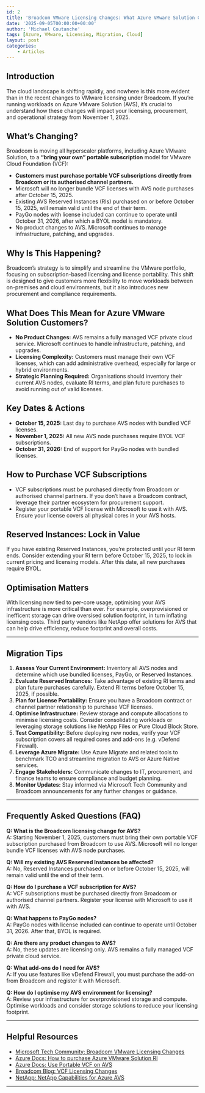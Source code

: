 ```yaml
---
id: 2
title: 'Broadcom VMware Licensing Changes: What Azure VMware Solution Customers Need to Know'
date: '2025-09-05T00:00:00+00:00'
author: 'Michael Coutanche'
tags: [Azure, VMware, Licensing, Migration, Cloud]
layout: post
categories:
    - Articles
---
```


## Introduction

The cloud landscape is shifting rapidly, and nowhere is this more evident than in the recent changes to VMware licensing under Broadcom. If you’re running workloads on Azure VMware Solution (AVS), it’s crucial to understand how these changes will impact your licensing, procurement, and operational strategy from November 1, 2025.

## What’s Changing?

Broadcom is moving all hyperscaler platforms, including Azure VMware Solution, to a **“bring your own” portable subscription** model for VMware Cloud Foundation (VCF):

- **Customers must purchase portable VCF subscriptions directly from Broadcom or its authorised channel partners.**
- Microsoft will no longer bundle VCF licenses with AVS node purchases after October 15, 2025.
- Existing AVS Reserved Instances (RIs) purchased on or before October 15, 2025, will remain valid until the end of their term.
- PayGo nodes with license included can continue to operate until October 31, 2026, after which a BYOL model is mandatory.
- No product changes to AVS. Microsoft continues to manage infrastructure, patching, and upgrades.

## Why Is This Happening?

Broadcom’s strategy is to simplify and streamline the VMware portfolio, focusing on subscription-based licensing and license portability. This shift is designed to give customers more flexibility to move workloads between on-premises and cloud environments, but it also introduces new procurement and compliance requirements.

## What Does This Mean for Azure VMware Solution Customers?

- **No Product Changes:** AVS remains a fully managed VCF private cloud service. Microsoft continues to handle infrastructure, patching, and upgrades.
- **Licensing Complexity:** Customers must manage their own VCF licenses, which can add administrative overhead, especially for large or hybrid environments.
- **Strategic Planning Required:** Organisations should inventory their current AVS nodes, evaluate RI terms, and plan future purchases to avoid running out of valid licenses.

## Key Dates & Actions

- **October 15, 2025:** Last day to purchase AVS nodes with bundled VCF licenses.
- **November 1, 2025:** All new AVS node purchases require BYOL VCF subscriptions.
- **October 31, 2026:** End of support for PayGo nodes with bundled licenses.

## How to Purchase VCF Subscriptions

- VCF subscriptions must be purchased directly from Broadcom or authorised channel partners. If you don’t have a Broadcom contract, leverage their partner ecosystem for procurement support.
- Register your portable VCF license with Microsoft to use it with AVS. Ensure your license covers all physical cores in your AVS hosts.

## Reserved Instances: Lock in Value

If you have existing Reserved Instances, you’re protected until your RI term ends. Consider extending your RI term before October 15, 2025, to lock in current pricing and licensing models. After this date, all new purchases require BYOL.

## Optimisation Matters

With licensing now tied to per-core usage, optimising your AVS infrastructure is more critical than ever. For example, overprovisioned or inefficent storage can drive oversised solution footprint, in turn inflating licensing costs. Third party vendors like NetApp offer solutions for AVS that can help drive efficiency, reduce footprint and overall costs.

---

## Migration Tips

1. **Assess Your Current Environment:** Inventory all AVS nodes and determine which use bundled licenses, PayGo, or Reserved Instances.
2. **Evaluate Reserved Instances:** Take advantage of existing RI terms and plan future purchases carefully. Extend RI terms before October 15, 2025, if possible.
3. **Plan for License Portability:** Ensure you have a Broadcom contract or channel partner relationship to purchase VCF licenses.
4. **Optimise Infrastructure:** Review storage and compute allocations to minimise licensing costs. Consider consolidating workloads or leveraging storage solutions like NetApp Files or Pure Cloud Block Store.
5. **Test Compatibility:** Before deploying new nodes, verify your VCF subscription covers all required cores and add-ons (e.g. vDefend Firewall).
6. **Leverage Azure Migrate:** Use Azure Migrate and related tools to benchmark TCO and streamline migration to AVS or Azure Native services.
7. **Engage Stakeholders:** Communicate changes to IT, procurement, and finance teams to ensure compliance and budget planning.
8. **Monitor Updates:** Stay informed via Microsoft Tech Community and Broadcom announcements for any further changes or guidance.

---

## Frequently Asked Questions (FAQ)

**Q: What is the Broadcom licensing change for AVS?**  
A: Starting November 1, 2025, customers must bring their own portable VCF subscription purchased from Broadcom to use AVS. Microsoft will no longer bundle VCF licenses with AVS node purchases.

**Q: Will my existing AVS Reserved Instances be affected?**  
A: No, Reserved Instances purchased on or before October 15, 2025, will remain valid until the end of their term.

**Q: How do I purchase a VCF subscription for AVS?**  
A: VCF subscriptions must be purchased directly from Broadcom or authorised channel partners. Register your license with Microsoft to use it with AVS.

**Q: What happens to PayGo nodes?**  
A: PayGo nodes with license included can continue to operate until October 31, 2026. After that, BYOL is required.

**Q: Are there any product changes to AVS?**  
A: No, these updates are licensing only. AVS remains a fully managed VCF private cloud service.

**Q: What add-ons do I need for AVS?**  
A: If you use features like vDefend Firewall, you must purchase the add-on from Broadcom and register it with Microsoft.

**Q: How do I optimise my AVS environment for licensing?**  
A: Review your infrastructure for overprovisioned storage and compute. Optimise workloads and consider storage solutions to reduce your licensing footprint.

---

## Helpful Resources

- [Microsoft Tech Community: Broadcom VMware Licensing Changes](https://techcommunity.microsoft.com/blog/azuremigrationblog/broadcom-vmware-licensing-changes-what-azure-vmware-solution-customers-need-to-k/4448784)
- [Azure Docs: How to purchase Azure VMware Solution RI](https://learn.microsoft.com/en-us/azure/azure-vmware/reserved-instance)
- [Azure Docs: Use Portable VCF on AVS](https://learn.microsoft.com/en-us/azure/azure-vmware/vmware-cloud-foundations-license-portability)
- [Broadcom Blog: VCF Licensing Changes](https://blogs.vmware.com/cloud-foundation/2025/08/29/vmware-cloud-foundation-cloud-on-your-terms/)
- [NetApp: NetApp Capabilities for Azure AVS](https://docs.netapp.com/us-en/netapp-solutions-cloud/vmware/vmw-azure-avs-overview.html#config)

---
